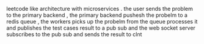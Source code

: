 leetcode like architecture with microservices . the user sends the problem to the primary backend , the primary backend pushesh the probelm to a redis queue , the workers picks up the probelm from the queue processes it and publishes the test cases result to a pub sub and the web socket server subscribes to the pub sub and sends the result to clnt
